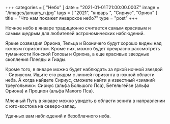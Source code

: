 +++
categories = [ "Небо" ]
date = "2021-01-01T21:00:00.000Z"
image = "/images/january_n.jpg"
tags = [ "2021", "январь ", "Сириус", "Орион" ]
title = "Что нам покажет январское небо?"
type = "post"
+++

Ночное небо в январе традиционно считается самым красивым и самым щедрым для любителей астрономических наблюдений.  
  
Яркие созвездия Ориона, Тельца и Возничего будут хорошо видны над южным горизонтом. Кроме них, можно будет прекрасно рассмотреть туманности Конской Головы и Ориона, а еще красивые звездные скопления Плеяды и Гиады.  
  
Кроме того, в январе можно будет наблюдать за яркой ночной звездой - Сириусом. Ищите его рядом с линией горизонта в южной области неба. А когда найдете Сириус, сможете найти и известный «зимний треугольник»: Сириус (альфа Большого Пса), Бетельгейзе (альфа Ориона) и Процион (альфа Малого Пса).  
  
Млечный Путь в январе можно увидеть в области зенита в направлении с юго-востока на северо-запад.  
  
Удачных вам наблюдений и безоблачного неба.
